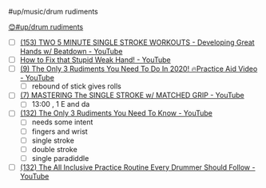 
#up/music/drum rudiments

[😊#up/drum rudiments](https://47.111.95.20:6001/user/1/start/%23up%2Fdrum%20rudiments)

- [ ] [(153) TWO 5 MINUTE SINGLE STROKE WORKOUTS - Developing Great Hands w/ Beatdown - YouTube](https://www.youtube.com/watch?v=4Be-faiREtk&t=343s)
- [ ] [How to Fix that Stupid Weak Hand! - YouTube](https://www.youtube.com/watch?v=jSAD2YLJ9Hw)
- [ ] [(9) The Only 3 Rudiments You Need To Do In 2020! 🔥Practice Aid Video - YouTube](https://www.youtube.com/watch?v=pILu7TQJ87I)
	- [ ] rebound of stick gives rolls
- [ ] [(7) MASTERING The SINGLE STROKE w/ MATCHED GRIP - YouTube](https://www.youtube.com/watch?v=uRh69W4IQBE)
	- [ ] 13:00 , 1 E and da
- [ ] [(132) The Only 3 Rudiments You Need To Know - YouTube](https://www.youtube.com/watch?v=2vuyWk1yStY)
	- [ ] needs some intent
	- [ ] fingers and wrist
	- [ ] single stroke
	- [ ] double stroke
	- [ ] single paradiddle
- [ ] [(132) The All Inclusive Practice Routine Every Drummer Should Follow - YouTube](https://www.youtube.com/watch?v=ieWVoeq-uD0)